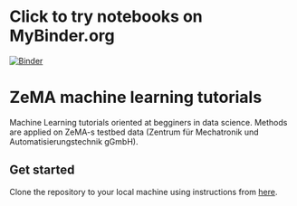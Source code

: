 # Click to try notebooks on MyBinder.org
[![Binder](https://mybinder.org/badge_logo.svg)](https://mybinder.org/v2/gh/harislulic/ZeMA-machine-learning-tutorials/master)
# ZeMA machine learning tutorials
Machine Learning tutorials oriented at begginers in data science. Methods are applied on ZeMA-s testbed data (Zentrum für Mechatronik und Automatisierungstechnik gGmbH). 

Get started
---
Clone the repository to your local machine using instructions from [here](https://help.github.com/en/articles/cloning-a-repository).